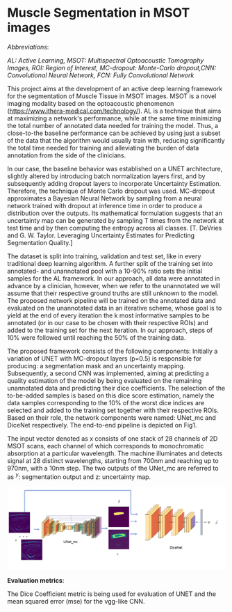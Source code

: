 # Muscle Segmentation in MSOT images


*Abbreviations*:

*AL: Active Learning, MSOT: Multispectral Optoacoustic Tomography Images, ROI: Region of Interest, MC-dropout: Monte-Carlo dropout,CNN: Convolutional Neural Network, FCN: Fully Convolutional Network*

This project aims at the  development of an active deep learning framework for the segmentation of Muscle Tissue in MSOT images. MSOT is a novel imaging modality based on the optoacoustic phenomenon (https://www.ithera-medical.com/technology/). AL is a technique that aims at maximizing a network's performance, while at the same time minimizing the total number of annotated data needed for training the model. Thus, a close-to-the baseline performance can be achieved by using just a subset of the data that the algorithm would usually train with, reducing significantly the total time needed for training and alleviating the burden of data annotation from the side of the clinicians. 

In our case, the baseline behavior was established on a UNET architecture, slightly altered by introducing batch normalization layers first, and by subsequently adding dropout layers to incorporate Uncertainty Estimation. Therefore, the technique of Monte Carlo dropout was used. MC-dropout approximates a Bayesian Neural Network by sampling from a neural network trained with dropout at inference time in order to produce a distribution over the outputs. Its mathematical formulation suggests that an uncertainty map can be generated by sampling T times from the network at test time and by then computing the entropy across all classes. [T. DeVries and G. W. Taylor. Leveraging Uncertainty Estimates for Predicting Segmentation Quality.] 

The dataset is split into training, validation and test set, like in every traditional deep learning algorithm. A further split of the training set into annotated- and unannotated pool with a 10-90% ratio sets the initial samples for the AL framework. In our approach, all data were annotated in advance by a clinician, however, when we refer to the unannotated we will assume that their respective ground truths are still unknown to the model. The proposed network pipeline will be trained on the annotated data and evaluated on the unannotated data in an iterative scheme, whose goal is to yield at the end of every iteration the k most informative samples to be annotated (or in our case to be chosen with their respective ROIs) and added to the training set for the next iteration. In our approach, steps of 10% were followed until reaching the 50% of the training data. 

The proposed framework consists of the following components: Initially a variation of UNET with MC-dropout layers (p=0.5) is responsible for producing: a segmentation mask and an uncertainty mapping. Subsequently, a second CNN was implemented, aiming at predicting a quality estimation of the model by being evaluated on the remaining unannotated data and predicting their dice coefficients. The selection of the to-be-added samples is based on this dice score estimation, namely the data samples corresponding to the 10% of the worst dice indices are selected and added to the training set together with their respective ROIs. Based on their role, the network components were named: UNet_mc and DiceNet respectively. The end-to-end pipeline is depicted on Fig1.

The input vector denoted as x consists of one stack of 28 channels of 2D MSOT scans, each channel of which corresponds to monochromatic absorption at a particular wavelength. The machine illuminates and detects signal at 28 distinct wavelengths, starting from 700nm and reaching up to 970nm, with a 10nm step. The two outputs of the UNet_mc are referred to as $^{y}$: segmentation output and z: uncertainty map.

![](end-to-end_final.PNG)

**Evaluation metrics**:

The Dice Coefficient metric is being used for evaluation of UNET and the mean squared error (mse) for the vgg-like CNN.
